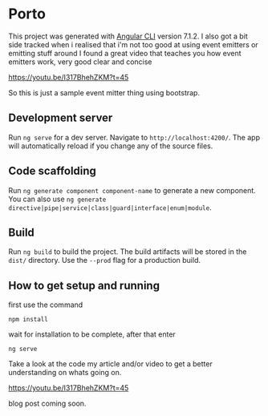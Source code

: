 # Porto

This project was generated with [Angular CLI](https://github.com/angular/angular-cli) version 7.1.2.
I also got a bit side tracked when i realised that i'm not too good at using event emitters or emitting stuff around
I found a great video that teaches you how event emitters work, very good clear and concise

https://youtu.be/I317BhehZKM?t=45

So this is just a sample event mitter thing using bootstrap.

## Development server

Run `ng serve` for a dev server. Navigate to `http://localhost:4200/`. The app will automatically reload if you change any of the source files.

## Code scaffolding

Run `ng generate component component-name` to generate a new component. You can also use `ng generate directive|pipe|service|class|guard|interface|enum|module`.

## Build

Run `ng build` to build the project. The build artifacts will be stored in the `dist/` directory. Use the `--prod` flag for a production build.

## How to get setup and running

first use the command 

`npm install`

wait for installation to be complete, after that enter

`ng serve`

Take a look at the code my article and/or video to get a better understanding on whats going on.


https://youtu.be/I317BhehZKM?t=45

blog post coming soon.